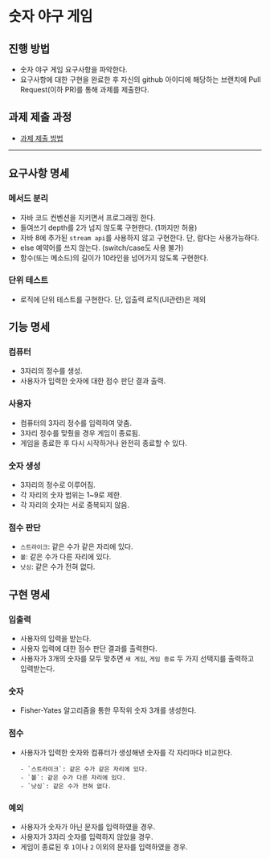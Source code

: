 # 숫자 야구 게임
## 진행 방법
* 숫자 야구 게임 요구사항을 파악한다.
* 요구사항에 대한 구현을 완료한 후 자신의 github 아이디에 해당하는 브랜치에 Pull Request(이하 PR)를 통해 과제를 제출한다.

## 과제 제출 과정
* [과제 제출 방법](https://github.com/next-step/nextstep-docs/tree/master/precourse)

---
## 요구사항 명세

### 메서드 분리
- 자바 코드 컨벤션을 지키면서 프로그래밍 한다.
- 들여쓰기 depth를 2가 넘지 않도록 구현한다. (1까지만 허용)
- 자바 8에 추가된 `stream api`를 사용하지 않고 구현한다. 단, 람다는 사용가능하다.
- else 예약어를 쓰지 않는다. (switch/case도 사용 불가)
- 함수(또는 메소드)의 길이가 10라인을 넘어가지 않도록 구현한다.

### 단위 테스트
- 로직에 단위 테스트를 구현한다. 단, 입출력 로직(UI관련)은 제외

## 기능 명세

### 컴퓨터
- 3자리의 정수를 생성.
- 사용자가 입력한 숫자에 대한 점수 판단 결과 출력.

### 사용자
- 컴퓨터의 3자리 정수를 입력하여 맞춤.
- 3자리 정수를 맞췄을 경우 게임이 종료됨.
- 게임을 종료한 후 다시 시작하거나 완전히 종료할 수 있다.

### 숫자 생성
- 3자리의 정수로 이루어짐.
- 각 자리의 숫자 범위는 1~9로 제한.
- 각 자리의 숫자는 서로 중복되지 않음.

### 점수 판단
- `스트라이크`: 같은 수가 같은 자리에 있다.
- `볼`: 같은 수가 다른 자리에 있다.
- `낫싱`: 같은 수가 전혀 없다.

## 구현 명세

### 입출력
- 사용자의 입력을 받는다.
- 사용자 입력에 대한 점수 판단 결과를 출력한다.
- 사용자가 3개의 숫자를 모두 맞추면 `새 게임`, `게임 종료` 두 가지 선택지를 출력하고 입력받는다.

### 숫자
- Fisher-Yates 알고리즘을 통한 무작위 숫자 3개를 생성한다.

### 점수
- 사용자가 입력한 숫자와 컴퓨터가 생성해낸 숫자를 각 자리마다 비교한다.
    ```
    - `스트라이크`: 같은 수가 같은 자리에 있다.
    - `볼`: 같은 수가 다른 자리에 있다.
    - `낫싱`: 같은 수가 전혀 없다.
    ```

### 예외
- 사용자가 숫자가 아닌 문자를 입력하였을 경우.
- 사용자가 3자리 숫자를 입력하지 않았을 경우.
- 게임이 종료된 후 `1`이나 `2` 이외의 문자를 입력하였을 경우.